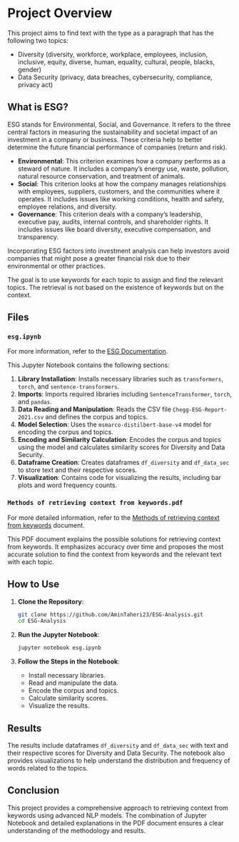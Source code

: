 # Project Overview

This project aims to find text with the type as a paragraph that has the following two topics:

- Diversity (diversity, workforce, workplace, employees, inclusion, inclusive, equity, diverse, human, equality, cultural, people, blacks, gender)
- Data Security (privacy, data breaches, cybersecurity, compliance, privacy act)

## What is ESG?

ESG stands for Environmental, Social, and Governance. It refers to the three central factors in measuring the sustainability and societal impact of an investment in a company or business. These criteria help to better determine the future financial performance of companies (return and risk).

- **Environmental**: This criterion examines how a company performs as a steward of nature. It includes a company’s energy use, waste, pollution, natural resource conservation, and treatment of animals.
- **Social**: This criterion looks at how the company manages relationships with employees, suppliers, customers, and the communities where it operates. It includes issues like working conditions, health and safety, employee relations, and diversity.
- **Governance**: This criterion deals with a company’s leadership, executive pay, audits, internal controls, and shareholder rights. It includes issues like board diversity, executive compensation, and transparency.

Incorporating ESG factors into investment analysis can help investors avoid companies that might pose a greater financial risk due to their environmental or other practices.

The goal is to use keywords for each topic to assign and find the relevant topics. The retrieval is not based on the existence of keywords but on the context.

## Files

### `esg.ipynb`
For more information, refer to the [ESG Documentation](./esg.ipynb).

This Jupyter Notebook contains the following sections:

1. **Library Installation**: Installs necessary libraries such as `transformers`, `torch`, and `sentence-transformers`.
2. **Imports**: Imports required libraries including `SentenceTransformer`, `torch`, and `pandas`.
3. **Data Reading and Manipulation**: Reads the CSV file `Chegg-ESG-Report-2021.csv` and defines the corpus and topics.
4. **Model Selection**: Uses the `msmarco-distilbert-base-v4` model for encoding the corpus and topics.
5. **Encoding and Similarity Calculation**: Encodes the corpus and topics using the model and calculates similarity scores for Diversity and Data Security.
6. **Dataframe Creation**: Creates dataframes `df_diversity` and `df_data_sec` to store text and their respective scores.
7. **Visualization**: Contains code for visualizing the results, including bar plots and word frequency counts.

### `Methods of retrieving context from keywords.pdf`

For more detailed information, refer to the [Methods of retrieving context from keywords](./Methods%20of%20retrieving%20context%20from%20keywords.pdf) document.

This PDF document explains the possible solutions for retrieving context from keywords. It emphasizes accuracy over time and proposes the most accurate solution to find the context from keywords and the relevant text with each topic.

## How to Use

1. **Clone the Repository**:
    ```sh
    git clone https://github.com/AminTaheri23/ESG-Analysis.git
    cd ESG-Analysis
    ```

2. **Run the Jupyter Notebook**:
    ```sh
    jupyter notebook esg.ipynb
    ```

3. **Follow the Steps in the Notebook**:
    - Install necessary libraries.
    - Read and manipulate the data.
    - Encode the corpus and topics.
    - Calculate similarity scores.
    - Visualize the results.

## Results

The results include dataframes `df_diversity` and `df_data_sec` with text and their respective scores for Diversity and Data Security. The notebook also provides visualizations to help understand the distribution and frequency of words related to the topics.

## Conclusion

This project provides a comprehensive approach to retrieving context from keywords using advanced NLP models. The combination of Jupyter Notebook and detailed explanations in the PDF document ensures a clear understanding of the methodology and results.
